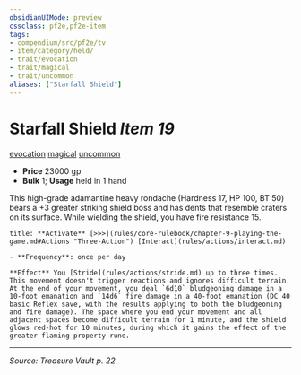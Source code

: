 ```yaml
---
obsidianUIMode: preview
cssclass: pf2e,pf2e-item
tags:
- compendium/src/pf2e/tv
- item/category/held/
- trait/evocation
- trait/magical
- trait/uncommon
aliases: ["Starfall Shield"]
---
```

# Starfall Shield *Item 19*  
[evocation](evocation.md "Evocation School Trait")  [magical](magical.md "Magical Item Trait")  [uncommon](uncommon.md "Uncommon Rarity Trait")  

- **Price** 23000 gp
- **Bulk** 1; **Usage** held in 1 hand

This high-grade adamantine heavy rondache (Hardness 17, HP 100, BT 50) bears a +3 greater striking shield boss and has dents that resemble craters on its surface. While wielding the shield, you have fire resistance 15.

```ad-embed-ability
title: **Activate** [>>>](rules/core-rulebook/chapter-9-playing-the-game.md#Actions "Three-Action") [Interact](rules/actions/interact.md)

- **Frequency**: once per day

**Effect** You [Stride](rules/actions/stride.md) up to three times. This movement doesn't trigger reactions and ignores difficult terrain. At the end of your movement, you deal `6d10` bludgeoning damage in a 10-foot emanation and `14d6` fire damage in a 40-foot emanation (DC 40 basic Reflex save, with the results applying to both the bludgeoning and fire damage). The space where you end your movement and all adjacent spaces become difficult terrain for 1 minute, and the shield glows red-hot for 10 minutes, during which it gains the effect of the greater flaming property rune.
```


---
*Source: Treasure Vault p. 22*